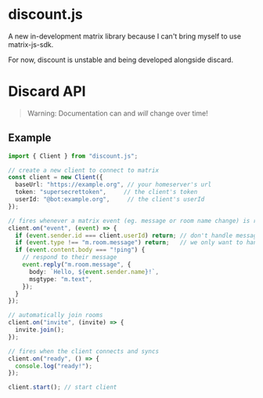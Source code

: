 # discount.js

A new in-development matrix library because I can't bring myself to use matrix-js-sdk.

For now, discount is unstable and being developed alongside discard.

# Discard API

> Warning: Documentation can and *will* change over time!

## Example

```ts
import { Client } from "discount.js";

// create a new client to connect to matrix
const client = new Client({
  baseUrl: "https://example.org", // your homeserver's url
  token: "supersecrettoken",     // the client's token
  userId: "@bot:example.org",     // the client's userId
});

// fires whenever a matrix event (eg. message or room name change) is received
client.on("event", (event) => {
  if (event.sender.id === client.userId) return; // don't handle messages from ourselves
  if (event.type !== "m.room.message") return;   // we only want to handle messages
  if (event.content.body === "!ping") {
    // respond to their message
    event.reply("m.room.message", {
      body: `Hello, ${event.sender.name}!`,
      msgtype: "m.text",
    });
  }
});

// automatically join rooms
client.on("invite", (invite) => {
  invite.join();
});

// fires when the client connects and syncs
client.on("ready", () => {
  console.log("ready!");
});

client.start(); // start client
```
